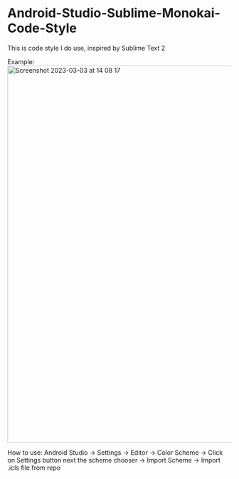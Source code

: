 # Android-Studio-Sublime-Monokai-Code-Style
This is code style I do use, inspired by Sublime Text 2

Example: <img width="846" alt="Screenshot 2023-03-03 at 14 08 17" src="https://user-images.githubusercontent.com/5758404/222741829-db4c2044-139d-41c3-b827-9408e4d1c3de.png">

How to use:
Android Studio -> Settings -> Editor -> Color Scheme -> Click on Settings button next the scheme chooser -> Import Scheme -> Import .icls file from repo
